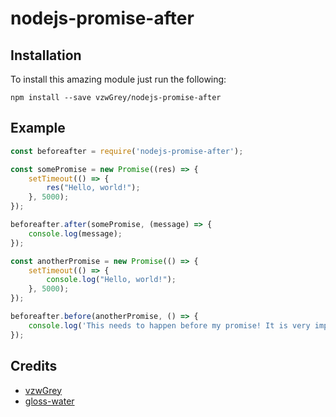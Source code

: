 # nodejs-promise-after

## Installation
To install this amazing module just run the following:
```
npm install --save vzwGrey/nodejs-promise-after
```

## Example
```js
const beforeafter = require('nodejs-promise-after');

const somePromise = new Promise((res) => {
	setTimeout(() => {
		res("Hello, world!");
	}, 5000);
});

beforeafter.after(somePromise, (message) => {
	console.log(message);
});

const anotherPromise = new Promise(() => {
	setTimeout(() => {
		console.log("Hello, world!");
	}, 5000);
});

beforeafter.before(anotherPromise, () => {
	console.log('This needs to happen before my promise! It is very important.');
});
```

## Credits
* [vzwGrey](https://www.github.com/vzwGrey)
* [gloss-water](https://www.github.com/gloss-water)

